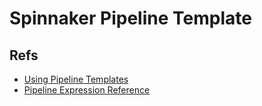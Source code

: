 
# Spinnaker Pipeline Template

## Refs

* [Using Pipeline Templates](https://www.spinnaker.io/guides/user/pipeline/pipeline-templates/)
* [Pipeline Expression Reference](https://www.spinnaker.io/reference/pipeline/expressions/)
